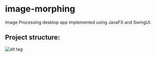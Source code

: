# image-morphing
Image Processing desktop app implemented using JavaFX and SwingUI.

Project structure:
------------------

![alt tag](https://github.com/hideburn/image-morphing/blob/master/docs/imgs/structure.png)
